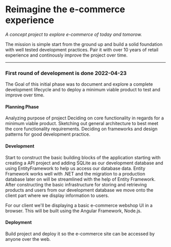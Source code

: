 # Reimagine the e-commerce experience
*A concept project to explore e-commerce of today and tomorow.*

The mission is simple start from the ground up and build a solid foundation with well tested development practices. Pair it with 
over 10 years of retail experience and continously improve the project over time. 

-------------------------------------------



### First round of development is done 2022-04-23

The Goal of this initial phase was to document and explore a complete development lifecycle
and to deploy a minimum viable product to test and improve over time. 


#### Planning Phase 
Analyzing purpose of project
Deciding on core functionality in regards for a minimum viable product.
Sketching out general architecture to best meet the core functionality requirements.
Deciding on frameworks and design patterns for good development practice.

#### Development 
Start to construct the basic building blocks of the application starting with creating a API project and adding SQLite as our 
development database and using EntityFramework to help us access our database data. Entity Framework works well with .NET and the
migration to a production database later on will be streamlined with the help of Entity Framework. After constructing the basic infrastructure 
for storing and retrieving products and users from our development database we move onto the client part where we display information to users. 

For our client we'll be displaying a basic e-commerce webshop UI in a browser. This will be built using the Angular Framework, Node.js.

#### Deployment
Build project and deploy it so the e-commerce site can be accessed by anyone over the web. 

